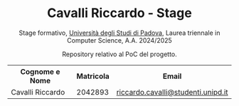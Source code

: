 <h1 align="center">Cavalli Riccardo - Stage</h1>
<p align="center">Stage formativo, <a href="https://www.unipd.it" target="_blank">Università degli Studi di Padova</a>, Laurea triennale in Computer Science, A.A. 2024/2025</p>
<p align="center">Repository relativo al PoC del progetto.</p>
<table align="center">
  <tr>
    <th>Cognome e Nome</th>
    <th>Matricola</th>
    <th>Email</th>
  </tr>
  <tr>
    <td>Cavalli Riccardo</td>
    <td>2042893</td>
    <td><a href="mailto:riccardo.cavalli@studenti.unipd.it">riccardo.cavalli@studenti.unipd.it</a></td>
  </tr>
</table>
